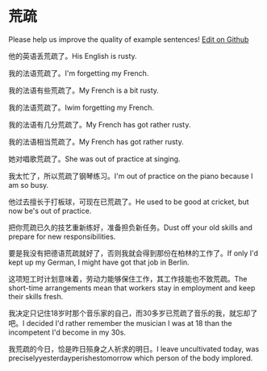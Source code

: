 # 荒疏

Please help us improve the quality of example sentences! [Edit on Github](https://github.com/jiyushe/jiyu-example-sentence-source/blob/main/chinese/huangshu.md)

<p><span class="chinese">他的英语丢荒疏了。</span><span class="english">His English is rusty.</span></p>

<p><span class="chinese">我的法语荒疏了。</span><span class="english">I'm forgetting my French.</span></p>

<p><span class="chinese">我的法语有些荒疏了。</span><span class="english">My French is a bit rusty.</span></p>

<p><span class="chinese">我的法语荒疏了。</span><span class="english">Iwim forgetting my French.</span></p>

<p><span class="chinese">我的法语有几分荒疏了。</span><span class="english">My French has got rather rusty.</span></p>

<p><span class="chinese">我的法语相当荒疏了。</span><span class="english">My French has got rather rusty.</span></p>

<p><span class="chinese">她对唱歌荒疏了。</span><span class="english">She was out of practice at singing.</span></p>

<p><span class="chinese">我太忙了，所以荒疏了钢琴练习。</span><span class="english">I'm out of practice on the piano because I am so busy.</span></p>

<p><span class="chinese">他过去擅长于打板球，可现在已荒疏了。</span><span class="english">He used to be good at cricket, but now be's out of practice.</span></p>

<p><span class="chinese">把你荒疏已久的技艺重新练好，准备担负新任务。</span><span class="english">Dust off your old skills and prepare for new responsibilities.</span></p>

<p><span class="chinese">要是我没有把德语荒疏就好了，否则我就会得到那份在柏林的工作了。</span><span class="english">If only I'd kept up my German, I might have got that job in Berlin.</span></p>

<p><span class="chinese">这项短工时计划意味着，劳动力能够保住工作，其工作技能也不致荒疏。</span><span class="english">The short-time arrangements mean that workers stay in employment and keep their skills fresh.</span></p>

<p><span class="chinese">我决定只记住18岁时那个音乐家的自己，而30多岁已荒疏了音乐的我，就忘却了吧。</span><span class="english">I decided I'd rather remember the musician I was at 18 than the incompetent I'd become in my 30s.</span></p>

<p><span class="chinese">我荒疏的今日，恰是昨日殒身之人祈求的明日。</span><span class="english">I leave uncultivated today, was preciselyyesterdayperishestomorrow which person of the body implored.</span></p>

